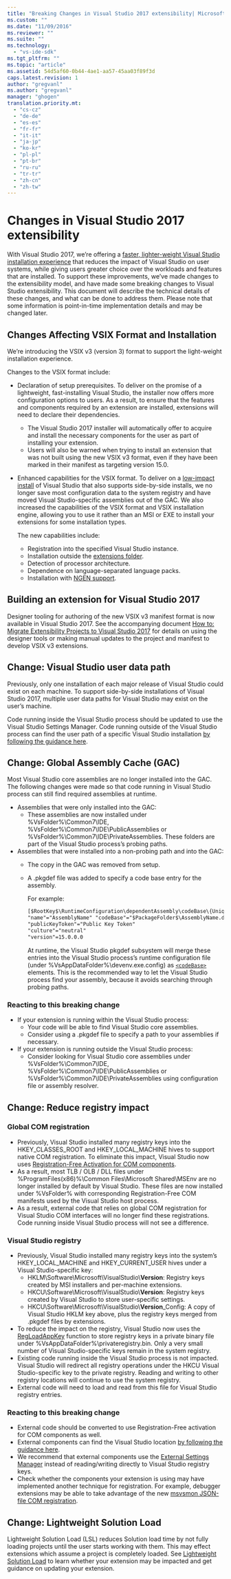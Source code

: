 ```yaml
---
title: "Breaking Changes in Visual Studio 2017 extensibility| Microsoft Docs"
ms.custom: ""
ms.date: "11/09/2016"
ms.reviewer: ""
ms.suite: ""
ms.technology: 
  - "vs-ide-sdk"
ms.tgt_pltfrm: ""
ms.topic: "article"
ms.assetid: 54d5af60-0b44-4ae1-aa57-45aa03f89f3d
caps.latest.revision: 1
author: "gregvanl"
ms.author: "gregvanl"
manager: "ghogen"
translation.priority.mt: 
  - "cs-cz"
  - "de-de"
  - "es-es"
  - "fr-fr"
  - "it-it"
  - "ja-jp"
  - "ko-kr"
  - "pl-pl"
  - "pt-br"
  - "ru-ru"
  - "tr-tr"
  - "zh-cn"
  - "zh-tw"
---
```

# Changes in Visual Studio 2017 extensibility

With Visual Studio 2017, we’re offering a [faster, lighter-weight Visual Studio installation experience](https://blogs.msdn.microsoft.com/visualstudio/2016/04/01/faster-leaner-visual-studio-installer) that reduces the impact of Visual Studio on user systems, while giving users greater choice over the workloads and features that are installed. To support these improvements, we’ve made changes to the extensibility model, and have made some breaking changes to Visual Studio extensibility. This document will describe the technical details of these changes, and what can be done to address them. Please note that some information is point-in-time implementation details and may be changed later.

## Changes Affecting VSIX Format and Installation

We’re introducing the VSIX v3 (version 3) format to support the light-weight installation experience.

Changes to the VSIX format include:

* Declaration of setup prerequisites. To deliver on the promise of a lightweight, fast-installing Visual Studio, the installer now offers more configuration options to users. As a result, to ensure that the features and components required by an extension are installed, extensions will need to declare their dependencies.
  * The Visual Studio 2017 installer will automatically offer to acquire and install the necessary components for the user as part of installing your extension.
  * Users will also be warned when trying to install an extension that was not built using the new VSIX v3 format, even if they have been marked in their manifest as targeting version 15.0.
* Enhanced capabilities for the VSIX format. To deliver on a [low-impact install](https://blogs.msdn.microsoft.com/visualstudio/2016/04/25/anatomy-of-a-low-impact-visual-studio-install) of Visual Studio that also supports side-by-side installs, we no longer save most configuration data to the system registry and have moved Visual Studio-specific assemblies out of the GAC. We also increased the capabilities of the VSIX format and VSIX installation engine, allowing you to use it rather than an MSI or EXE to install your extensions for some installation types.

  The new capabilities include:

  * Registration into the specified Visual Studio instance.
  * Installation outside the [extensions folder](set-install-root.md).
  * Detection of processor architecture.
  * Dependence on language-separated language packs.
  * Installation with [NGEN support](ngen-support.md).

## Building an extension for Visual Studio 2017

Designer tooling for authoring of the new VSIX v3 manifest format is now available in Visual Studio 2017. See the accompanying document [How to: Migrate Extensibility Projects to Visual Studio 2017](how-to-migrate-extensibility-projects-to-visual-studio-2017.md) for details on using the designer tools or making manual updates to the project and manifest to develop VSIX v3 extensions.

## Change: Visual Studio user data path

Previously, only one installation of each major release of Visual Studio could exist on each machine. To support side-by-side installations of Visual Studio 2017, multiple user data paths for Visual Studio may exist on the user’s machine.

Code running inside the Visual Studio process should be updated to use the Visual Studio Settings Manager. Code running outside of the Visual Studio process can find the user path of a specific Visual Studio installation [by following the guidance here](https://blogs.msdn.microsoft.com/heaths/2016/09/15/changes-to-visual-studio-15-setup).

## Change: Global Assembly Cache (GAC)

Most Visual Studio core assemblies are no longer installed into the GAC. The following changes were made so that code running in Visual Studio process can still find required assemblies at runtime.

* Assemblies that were only installed into the GAC:
  * These assemblies are now installed under %VsFolder%\Common7\IDE\, %VsFolder%\Common7\IDE\PublicAssemblies or %VsFolder%\Common7\IDE\PrivateAssemblies. These folders are part of the Visual Studio process’s probing paths.
* Assemblies that were installed into a non-probing path and into the GAC:
  * The copy in the GAC was removed from setup.
  * A .pkgdef file was added to specify a code base entry for the assembly.

    For example:
    
    ```xml
    [$RootKey$\RuntimeConfiguration\dependentAssembly\codeBase\{UniqueGUID}]
    "name"="AssemblyName" "codeBase"="$PackageFolder$\AssemblyName.dll"
    "publicKeyToken"="Public Key Token"
    "culture"="neutral"
    "version"=15.0.0.0
    ```
    At runtime, the Visual Studio pkgdef subsystem will merge these entries into the Visual Studio process’s runtime configuration file (under %VsAppDataFolder%\devenv.exe.config) as [`<codeBase>`](https://msdn.microsoft.com/en-us/library/efs781xb(v=vs.110).aspx) elements. This is the recommended way to let the Visual Studio process find your assembly, because it avoids searching through probing paths.

### Reacting to this breaking change

* If your extension is running within the Visual Studio process:
  * Your code will be able to find Visual Studio core assemblies.
  * Consider using a .pkgdef file to specify a path to your assemblies if necessary.
* If your extension is running outside the Visual Studio process:
  * Consider looking for Visual Studio core assemblies under %VsFolder%\Common7\IDE\, %VsFolder%\Common7\IDE\PublicAssemblies or %VsFolder%\Common7\IDE\PrivateAssemblies using configuration file or assembly resolver.

## Change: Reduce registry impact

### Global COM registration

* Previously, Visual Studio installed many registry keys into the HKEY_CLASSES_ROOT and HKEY_LOCAL_MACHINE hives to support native COM registration. To eliminate this impact, Visual Studio now uses [Registration-Free Activation for COM components](https://msdn.microsoft.com/en-us/library/ms973913.aspx).
* As a result, most TLB / OLB / DLL files under %ProgramFiles(x86)%\Common Files\Microsoft Shared\MSEnv are no longer installed by default by Visual Studio. These files are now installed under %VsFolder% with corresponding Registration-Free COM manifests used by the Visual Studio host process.
* As a result, external code that relies on global COM registration for Visual Studio COM interfaces will no longer find these registrations. Code running inside Visual Studio process will not see a difference.

### Visual Studio registry

* Previously, Visual Studio installed many registry keys into the system’s HKEY_LOCAL_MACHINE and HKEY_CURRENT_USER hives under a Visual Studio-specific key:
  * HKLM\Software\Microsoft\VisualStudio\\**Version**: Registry keys created by MSI installers and per-machine extensions.
  * HKCU\Software\Microsoft\VisualStudio\\**Version**: Registry keys created by Visual Studio to store user-specific settings.
  * HKCU\Software\Microsoft\VisualStudio\\**Version**_Config: A copy of Visual Studio HKLM key above, plus the registry keys merged from .pkgdef files by extensions.
* To reduce the impact on the registry, Visual Studio now uses the [RegLoadAppKey](https://msdn.microsoft.com/en-us/library/windows/desktop/ms724886(v=vs.85).aspx) function to store registry keys in a private binary file under %VsAppDataFolder%\privateregistry.bin. Only a very small number of Visual Studio-specific keys remain in the system registry.
* Existing code running inside the Visual Studio process is not impacted. Visual Studio will redirect all registry operations under the HKCU Visual Studio-specific key to the private registry. Reading and writing to other registry locations will continue to use the system registry.
* External code will need to load and read from this file for Visual Studio registry entries.

### Reacting to this breaking change

* External code should be converted to use Registration-Free activation for COM components as well.
* External components can find the Visual Studio location [by following the guidance here](https://blogs.msdn.microsoft.com/heaths/2016/09/15/changes-to-visual-studio-15-setup).
* We recommend that external components use the [External Settings Manager](https://msdn.microsoft.com/en-us/library/microsoft.visualstudio.settings.externalsettingsmanager.aspx) instead of reading/writing directly to Visual Studio registry keys.
* Check whether the components your extension is using may have implemented another technique for registration. For example, debugger extensions may be able to take advantage of the new [msvsmon JSON-file COM registration](migrate-debugger-COM-registration.md).

## Change: Lightweight Solution Load

Lightweight Solution Load (LSL) reduces Solution load time by not fully loading projects until the user starts working with them. This may effect extensions which assume a project is completely loaded. See [Lightweight Solution Load](lightweight-solution-load-extension-impact.md) to learn whether your extension may be impacted and get guidance on updating your extension.
